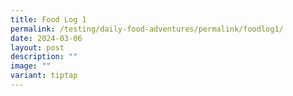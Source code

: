 ```yaml
---
title: Food Log 1
permalink: /testing/daily-food-adventures/permalink/foodlog1/
date: 2024-03-06
layout: post
description: ""
image: ""
variant: tiptap
---
```

